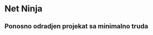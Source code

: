 # Net Ninja

Ponosno odradjen projekat sa minimalno truda
--------------------------------------------

